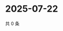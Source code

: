 # 2025-07-22

共 0 条

<!-- BEGIN ZHIHUQUESTIONS -->
<!-- 最后更新时间 Tue Jul 22 2025 04:13:31 GMT+0800 (China Standard Time) -->

<!-- END ZHIHUQUESTIONS -->
